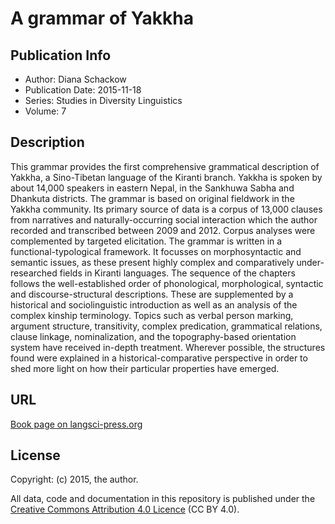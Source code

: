 # A grammar of Yakkha

## Publication Info

- Author: Diana Schackow 
- Publication Date: 2015-11-18
- Series: Studies in Diversity Linguistics 
- Volume: 7

## Description

This grammar provides the first comprehensive grammatical description of Yakkha, a Sino-Tibetan language of the Kiranti branch. Yakkha is spoken by about 14,000 speakers in eastern Nepal, in the Sankhuwa Sabha and Dhankuta districts. The grammar is based on original fieldwork in the Yakkha community. Its primary source of data is a corpus of 13,000 clauses from narratives and naturally-occurring social interaction which the author recorded and transcribed between 2009 and 2012. Corpus analyses were complemented by targeted elicitation. The grammar is written in a functional-typological framework. It focusses on morphosyntactic and semantic issues, as these present highly complex and comparatively under-researched fields in Kiranti languages. The sequence of the chapters follows the well-established order of phonological, morphological, syntactic and discourse-structural descriptions. These are supplemented by a historical and sociolinguistic introduction as well as an analysis of the complex kinship terminology. Topics such as verbal person marking, argument structure, transitivity, complex predication, grammatical relations, clause linkage, nominalization, and the topography-based orientation system have received in-depth treatment. Wherever possible, the structures found were explained in a historical-comparative perspective in order to shed more light on how their particular properties have emerged. 

## URL

[Book page on langsci-press.org](http://langsci-press.org/catalog/book/66)


## License

Copyright: (c) 2015, the author.

All data, code and documentation in this repository is published under the
[Creative Commons Attribution 4.0 Licence](http://creativecommons.org/licenses/by/4.0/)
(CC BY 4.0).
